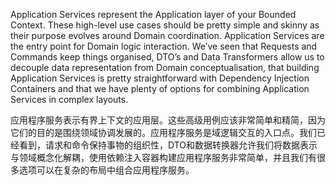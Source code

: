 Application Services represent the Application layer of your Bounded Context. These high-level use cases should be pretty simple and skinny as their purpose evolves around Domain coordination. Application Services are the entry point for Domain logic interaction. We’ve seen that Requests and Commands keep things organised, DTO’s and Data Transformers allow us to decouple data representation from Domain conceptualisation, that building Application Services is pretty straightforward with Dependency Injection Containers and that we have plenty of options for combining Application Services in complex layouts.



应用程序服务表示有界上下文的应用层。这些高级用例应该非常简单和精简，因为它们的目的是围绕领域协调发展的。应用程序服务是域逻辑交互的入口点。我们已经看到，请求和命令保持事物的组织性，DTO和数据转换器允许我们将数据表示与领域概念化解耦，使用依赖注入容器构建应用程序服务非常简单，并且我们有很多选项可以在复杂的布局中组合应用程序服务。

